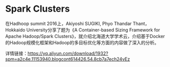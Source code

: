 # Spark Clusters
在Hadhoop summit 2016上，Akiyoshi SUGIKI, Phyo Thandar Thant，Hokkaido University分享了题为《A Container-based Sizing Framework for Apache Hadoop/Spark Clusters》，就介绍北海道大学学术云，介绍基于Docker的Hadoop规模化框架和Hadoop的多目标优化等方面的内容做了深入的分析。

详情链接：https://yq.aliyun.com/download/1932?spm=a2c4e.11153940.blogcont614426.54.8cb7a7ech24vEz
